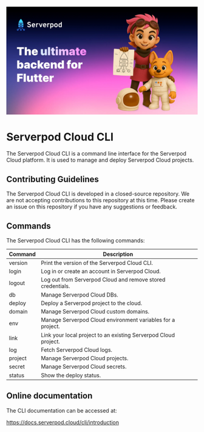 ![Serverpod banner](https://github.com/serverpod/serverpod/raw/main/misc/images/github-header.webp)

# Serverpod Cloud CLI

The Serverpod Cloud CLI is a command line interface for the Serverpod Cloud platform. It is used to manage and deploy Serverpod Cloud projects.

## Contributing Guidelines

The Serverpod Cloud CLI is developed in a closed-source repository. We are not accepting contributions to this repository at this time. Please create an issue on this repository if you have any suggestions or feedback.

## Commands

The Serverpod Cloud CLI has the following commands:

| Command | Description |
|---------|-------------|
| version | Print the version of the Serverpod Cloud CLI. |
| login   | Log in or create an account in Serverpod Cloud. |
| logout  | Log out from Serverpod Cloud and remove stored credentials. |
| db      | Manage Serverpod Cloud DBs. |
| deploy  | Deploy a Serverpod project to the cloud. |
| domain  | Manage Serverpod Cloud custom domains. |
| env     | Manage Serverpod Cloud environment variables for a project. |
| link    | Link your local project to an existing Serverpod Cloud project. |
| log     | Fetch Serverpod Cloud logs. |
| project | Manage Serverpod Cloud projects. |
| secret  | Manage Serverpod Cloud secrets. |
| status  | Show the deploy status. |

## Online documentation

The CLI documentation can be accessed at:

https://docs.serverpod.cloud/cli/introduction
